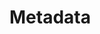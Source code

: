 # Metadata

<include repo_url="https://github.com/foliant-docs/foliantcontrib.meta.git" path="README.md" nohead="true" from_heading="Documentation"></include>
